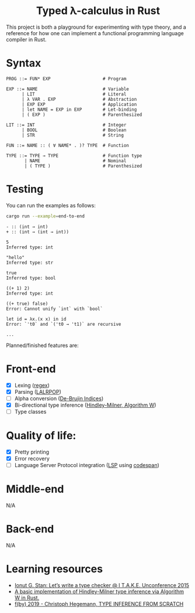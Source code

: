 <h1 align="center">Typed λ-calculus in Rust</h1>

This project is both a playground for experimenting with type theory, and a reference for how one can implement a functional programming language compiler in Rust.

# Syntax

```
PROG ::= FUN* EXP                    # Program

EXP ::= NAME                         # Variable
      | LIT                          # Literal
      | λ VAR . EXP                  # Abstraction
      | EXP EXP                      # Application
      | let NAME = EXP in EXP        # Let-binding
      | ( EXP )                      # Parenthesized

LIT ::= INT                          # Integer
      | BOOL                         # Boolean
      | STR                          # String

FUN ::= NAME :: ( ∀ NAME* . )? TYPE  # Function

TYPE ::= TYPE → TYPE                 # Function type
       | NAME                        # Nominal
       | ( TYPE )                    # Parenthesized
```

# Testing

You can run the examples as follows:

```bash
cargo run --example=end-to-end
```

```
- :: (int → int)
+ :: (int → (int → int))

5
Inferred type: int

"hello"
Inferred type: str

true
Inferred type: bool

((+ 1) 2)
Inferred type: int

((+ true) false)
Error: Cannot unify `int` with `bool`

let id = λx.(x x) in id
Error: `'t0` and `('t0 → 't1)` are recursive

...
```

Planned/finished features are:

# Front-end

- [x] Lexing ([regex](https://crates.io/crates/regex))
- [x] Parsing ([LALRPOP](https://crates.io/crates/lalrpop))
- [ ] Alpha conversion ([De-Brujin Indices](https://en.wikipedia.org/wiki/De_Bruijn_index))
- [x] Bi-directional type inference ([Hindley-Milner, Algorithm W](https://en.wikipedia.org/wiki/Hindley%E2%80%93Milner_type_system))
- [ ] Type classes

# Quality of life:

- [x] Pretty printing
- [x] Error recovery
- [ ] Language Server Protocol integration ([LSP](https://langserver.org/) using [codespan](https://docs.rs/codespan/0.3.0/codespan/))

# Middle-end

N/A

# Back-end

N/A

# Learning resources

* [Ionut G. Stan: Let’s write a type checker @ I T.A.K.E. Unconference 2015](https://www.youtube.com/watch?v=oPVTNxiMcSU)
* [A basic implementation of Hindley-Milner type inference via Algorithm W in Rust.](https://github.com/nwoeanhinnogaehr/algorithmw-rust)
* [f(by) 2019 - Christoph Hegemann, TYPE INFERENCE FROM SCRATCH](https://www.youtube.com/watch?v=ytPAlhnAKro)
